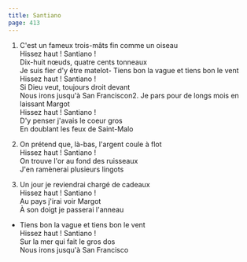 ```yaml
---
title: Santiano
page: 413
---  
```

1.  C'est un fameux trois-mâts fin comme un oiseau  
Hissez haut ! Santiano !  
Dix-huit nœuds, quatre cents tonneaux  
Je suis fier d'y être matelot- Tiens bon la vague et tiens bon le vent  
Hissez haut ! Santiano !  
Si Dieu veut, toujours droit devant  
Nous irons jusqu'à San Franciscon2. Je pars pour de longs mois en laissant Margot  
Hissez haut ! Santiano !  
D'y penser j'avais le coeur gros  
En doublant les feux de Saint-Malo  


3. On prétend que, là-bas, l'argent coule à flot  
Hissez haut ! Santiano !  
On trouve l'or au fond des ruisseaux  
J'en ramènerai plusieurs lingots  


4. Un jour je reviendrai chargé de cadeaux  
Hissez haut ! Santiano !  
Au pays j'irai voir Margot  
À son doigt je passerai l'anneau  


- Tiens bon la vague et tiens bon le vent  
Hissez haut ! Santiano !  
Sur la mer qui fait le gros dos  
Nous irons jusqu'à San Francisco  